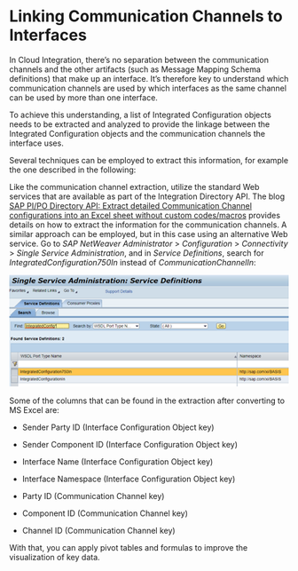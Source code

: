 <!-- loio2ecd2a83362742e9baa278cd889bbf0a -->

# Linking Communication Channels to Interfaces

In Cloud Integration, there’s no separation between the communication channels and the other artifacts \(such as Message Mapping Schema definitions\) that make up an interface. It’s therefore key to understand which communication channels are used by which interfaces as the same channel can be used by more than one interface.

To achieve this understanding, a list of Integrated Configuration objects needs to be extracted and analyzed to provide the linkage between the Integrated Configuration objects and the communication channels the interface uses.

Several techniques can be employed to extract this information, for example the one described in the following:

Like the communication channel extraction, utilize the standard Web services that are available as part of the Integration Directory API. The blog [SAP PI/PO Directory API: Extract detailed Communication Channel configurations into an Excel sheet without custom codes/macros](https://blogs.sap.com/2017/11/07/sap-pipo-directory-api-extract-detailed-communication-channel-configurations-into-an-excel-sheet-without-custom-codesmacros/) provides details on how to extract the information for the communication channels. A similar approach can be employed, but in this case using an alternative Web service. Go to *SAP NetWeaver Administrator* \> *Configuration* \> *Connectivity* \> *Single Service Administration*, and in *Service Definitions*, search for *IntegratedConfiguration750In* instead of *CommunicationChannelIn*:

 ![](images/Connectivity_Service_Definitions_f420701.png) 

Some of the columns that can be found in the extraction after converting to MS Excel are:

-   Sender Party ID \(Interface Configuration Object key\)

-   Sender Component ID \(Interface Configuration Object key\)

-   Interface Name \(Interface Configuration Object key\)

-   Interface Namespace \(Interface Configuration Object key\)

-   Party ID \(Communication Channel key\)

-   Component ID \(Communication Channel key\)

-   Channel ID \(Communication Channel key\)


With that, you can apply pivot tables and formulas to improve the visualization of key data.

